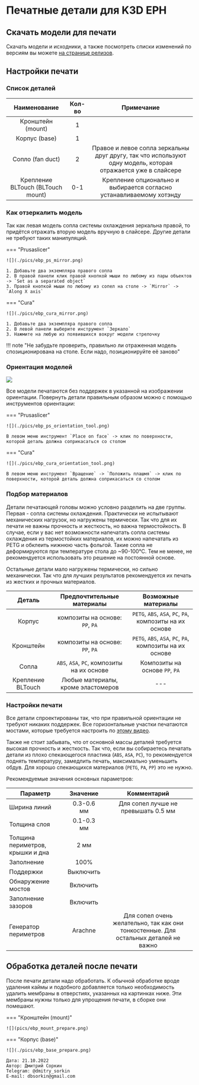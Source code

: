 # Печатные детали для K3D EPH

## Скачать модели для печати

Скачать модели и исходники, а также посмотреть списки изменений по версиям вы можете [на странице релизов](./releases.md).

## Настройки печати

### Список деталей

| Наименование | Кол-во | Примечание |
|:------------:|:------:|:----------:|
| Кронштейн (mount) | 1 | |
| Корпус (base) | 1 | |
| Сопло (fan duct) | 2 | Правое и левое сопла зеркальны друг другу, так что используют одну модель, которая отражается уже в слайсере |
| Крепление BLTouch (BLTouch mount) | 0-1 | Крепление опционально и выбирается согласно устанавливаемому хотэнду |

### Как отзеркалить модель

Так как левая модель сопла системы охлаждения зеркальна правой, то придётся отражать вторую модель вручную в слайсере. Другие детали не требуют таких манипуляций.

=== "Prusaslicer"

    ![](./pics/ebp_ps_mirror.png)

    1. Добавьте два экземпляра правого сопла
    2. В правой панели клик правой кнопкой мыши по любому из пары объектов -> `Set as a separated object`
    3. Правой кнопкой мыши по любому из сопел на столе -> `Mirror` -> `Along X axis`

=== "Cura"

    ![](./pics/ebp_cura_mirror.png)

    1. Добавьте два экземпляра правого сопла
    2. В левой панели выберите инструмент `Зеркало`
    3. Нажмите на любую из появившихся вокруг модели стрелочку

!!! note "Не забудьте проверить, правильно ли отраженная модель спозиционирована на столе. Если надо, позиционируйте её заново"

### Ориентация моделей

![](./pics/ebp_orientation.png)

Все модели печатаются без поддержек в указанной на изображении ориентации. Повернуть детали правильным образом можно с помощью инструментов ориентации:

=== "Prusaslicer"

    ![](./pics/ebp_ps_orientation_tool.png)

    В левом меню инструмент `Place on face` -> клик по поверхности, которой деталь должна соприкасаться со столом

=== "Cura"

    ![](./pics/ebp_cura_orientation_tool.png)

    В левом меню инструмент `Вращение` -> `Положить плашмя` -> клик по поверхности, которой деталь должна соприкасаться со столом

### Подбор материалов

Детали печатающей головы можно условно разделить на две группы. Первая - сопла системы охлаждения. Практически не испытывают механических нагрузок, но нагружены термически. Так что для их печати не важны прочность и жесткость, но важна термостойкость. В случае, если у вас нет возможности напечатать сопла системы охлаждения из термостойких материалов, их можно напечатать из PETG и обклеить нижнюю часть фольгой. Такие сопла не деформируются при температуре стола до ~90-100°C. Тем не менее, не рекомендуется использовать это решение на постоянной основе.

Остальные детали мало нагружены термически, но сильно механически. Так что для лучших результатов рекомендуется их печать из жестких и прочных материалов.

| Деталь | Предпочтительные материалы | Возможные материалы |
|:------:|:--------------------------:|:-------------------:|
| Корпус | композиты на основе: `PP`, `PA` | `PETG`, `ABS`, `ASA`, `PC`, `PA`, композиты на их основе |
| Кронштейн | композиты на основе: `PP`, `PA` | `PETG`, `ABS`, `ASA`, `PC`, `PA`, композиты на их основе |
| Сопла | `ABS`, `ASA`, `PC`, композиты на их основе | Композиты на основе `PP`, `PA` |
| Крепление BLTouch | Любые материалы, кроме эластомеров | --- |

### Настройки печати

Все детали спроектированы так, что при правильной ориентации не требуют никаких поддержек. Все горизонтальные участки печатаются мостами, которые требуется настроить по [этому видео](https://www.youtube.com/watch?v=Xf8D3R_VADo). 

Также не стоит забывать, что от основной массы деталей требуется высокая прочность и жесткость. Так что, если вы собираетесь печатать детали из плохо спекающегося пластика (`ABS`, `ASA`, `PC`), то рекомендуется поднять температуру, замедлить печать, максимально уменьшить обдув. Для хорошо спекающихся материалов (`PETG`, `PA`, `PP`) это не нужно.

Рекомендуемые значения основных параметров:

| Параметр                         | Значение               | Комментарий |
| -------------------------------- |:----------------------:|:-----------:|
| Ширина линий                     | 0.3-0.6 мм             | Для сопел лучше не превышать 0.5 мм |
| Толщина слоя                     | 0.1-0.3 мм             | |
| Толщина периметров, крышки и дна | 2 мм                   | |
| Заполнение                       | 100%                   | |
| Поддержки                        | Выключить              | |
| Обнаружение мостов               | Включить               | |
| Заполнение зазоров               | Включить               | |
| Генератор периметров             | Arachne | Для сопел очень желательно, так как они тонкостенные. Для остальных деталей не важно |

## Обработка деталей после печати

После печати детали надо обработать. К обычной обработке вроде удаления каймы и подобного добавляется только необходимость удалить мембраны в отверстиях, указанных на картинках ниже. Эти мембраны нужны только для упрощения печати, в сборке они помешают.

=== "Кронштейн (mount)"

    ![](pics/ebp_mount_prepare.png)

=== "Корпус (base)"

    ![](./pics/ebp_base_prepare.png)

```
Дата: 21.10.2022
Автор: Дмитрий Соркин
Telegram: @dmitry_sorkin
E-mail: dbsorkin@gmail.com
```